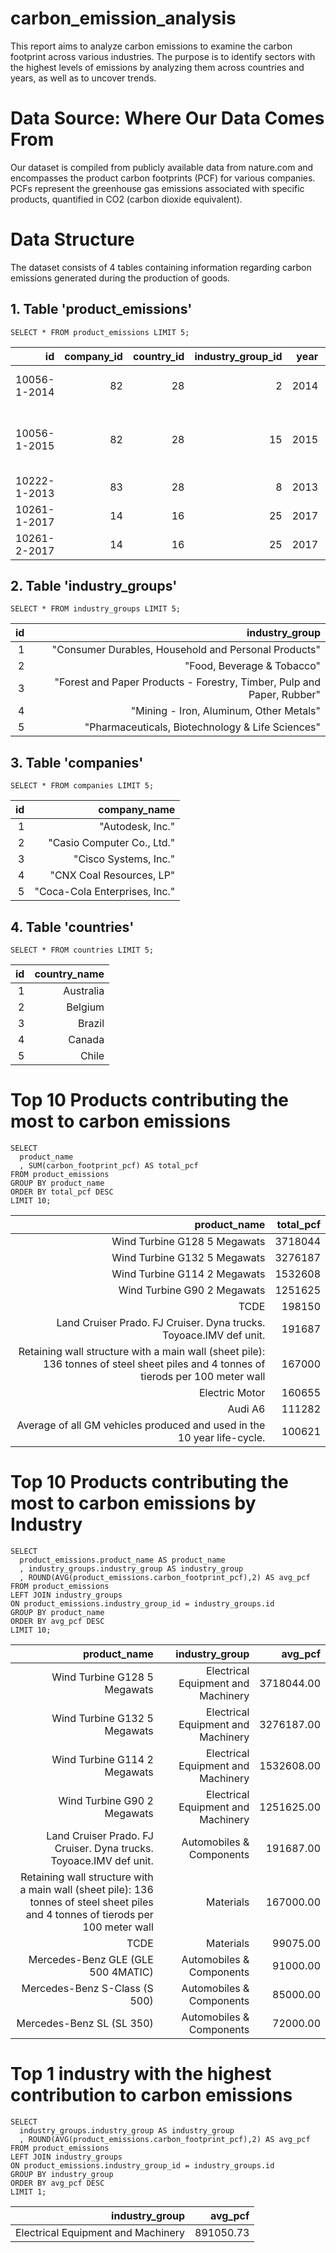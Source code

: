 # carbon_emission_analysis
This report aims to analyze carbon emissions to examine the carbon footprint across various industries. The purpose is to identify sectors with the highest levels of emissions by analyzing them across countries and years, as well as to uncover trends. 

# Data Source: Where Our Data Comes From
Our dataset is compiled from publicly available data from nature.com and encompasses the product carbon footprints (PCF) for various companies. PCFs represent the greenhouse gas emissions associated with specific products, quantified in CO2 (carbon dioxide equivalent).

# Data Structure
The dataset consists of 4 tables containing information regarding carbon emissions generated during the production of goods.

## 1. Table 'product_emissions'
    SELECT * FROM product_emissions LIMIT 5;

| id           | company_id | country_id | industry_group_id | year | product_name                                                    | weight_kg | carbon_footprint_pcf | upstream_percent_total_pcf | operations_percent_total_pcf | downstream_percent_total_pcf | 
| -----------: | ---------: | ---------: | ----------------: | ---: | --------------------------------------------------------------: | --------: | -------------------: | -------------------------: | ---------------------------: | ---------------------------: | 
| 10056-1-2014 | 82         | 28         | 2                 | 2014 | Frosted Flakes(R) Cereal                                        | 0.7485    | 2                    | 57.50                      | 30.00                        | 12.50                        | 
| 10056-1-2015 | 82         | 28         | 15                | 2015 | "Frosted Flakes, 23 oz, produced in Lancaster, PA (one carton)" | 0.7485    | 2                    | 57.50                      | 30.00                        | 12.50                        | 
| 10222-1-2013 | 83         | 28         | 8                 | 2013 | Office Chair                                                    | 20.68     | 73                   | 80.63                      | 17.36                        | 2.01                         | 
| 10261-1-2017 | 14         | 16         | 25                | 2017 | Multifunction Printers                                          | 110       | 1488                 | 30.65                      | 5.51                         | 63.84                        | 
| 10261-2-2017 | 14         | 16         | 25                | 2017 | Multifunction Printers                                          | 110       | 1818                 | 25.08                      | 4.51                         | 70.41                        | 

## 2. Table 'industry_groups'
    SELECT * FROM industry_groups LIMIT 5;

| id | industry_group                                                         | 
| -: | ---------------------------------------------------------------------: | 
| 1  | "Consumer Durables, Household and Personal Products"                   | 
| 2  | "Food, Beverage & Tobacco"                                             | 
| 3  | "Forest and Paper Products - Forestry, Timber, Pulp and Paper, Rubber" | 
| 4  | "Mining - Iron, Aluminum, Other Metals"                                | 
| 5  | "Pharmaceuticals, Biotechnology & Life Sciences"                       | 

## 3. Table 'companies'
    SELECT * FROM companies LIMIT 5;

| id | company_name                  | 
| -: | ----------------------------: | 
| 1  | "Autodesk, Inc."              | 
| 2  | "Casio Computer Co., Ltd."    | 
| 3  | "Cisco Systems, Inc."         | 
| 4  | "CNX Coal Resources, LP"      | 
| 5  | "Coca-Cola Enterprises, Inc." | 

## 4. Table 'countries'
    SELECT * FROM countries LIMIT 5;

| id | country_name | 
| -: | -----------: | 
| 1  | Australia    | 
| 2  | Belgium      | 
| 3  | Brazil       | 
| 4  | Canada       | 
| 5  | Chile        | 

# Top 10 Products contributing the most to carbon emissions
    SELECT 
      product_name
      , SUM(carbon_footprint_pcf) AS total_pcf
    FROM product_emissions
    GROUP BY product_name
    ORDER BY total_pcf DESC
    LIMIT 10;

| product_name                                                                                                                       | total_pcf | 
| ---------------------------------------------------------------------------------------------------------------------------------: | --------: | 
| Wind Turbine G128 5 Megawats                                                                                                       | 3718044   | 
| Wind Turbine G132 5 Megawats                                                                                                       | 3276187   | 
| Wind Turbine G114 2 Megawats                                                                                                       | 1532608   | 
| Wind Turbine G90 2 Megawats                                                                                                        | 1251625   | 
| TCDE                                                                                                                               | 198150    | 
| Land Cruiser Prado. FJ Cruiser. Dyna trucks. Toyoace.IMV def unit.                                                                 | 191687    | 
| Retaining wall structure with a main wall (sheet pile): 136 tonnes of steel sheet piles and 4 tonnes of tierods per 100 meter wall | 167000    | 
| Electric Motor                                                                                                                     | 160655    | 
| Audi A6                                                                                                                            | 111282    | 
| Average of all GM vehicles produced and used in the 10 year life-cycle.                                                            | 100621    | 

# Top 10 Products contributing the most to carbon emissions by Industry
    SELECT 
      product_emissions.product_name AS product_name
      , industry_groups.industry_group AS industry_group
      , ROUND(AVG(product_emissions.carbon_footprint_pcf),2) AS avg_pcf
    FROM product_emissions
    LEFT JOIN industry_groups
    ON product_emissions.industry_group_id = industry_groups.id
    GROUP BY product_name
    ORDER BY avg_pcf DESC
    LIMIT 10;

| product_name                                                                                                                       | industry_group                     | avg_pcf    | 
| ---------------------------------------------------------------------------------------------------------------------------------: | ---------------------------------: | ---------: | 
| Wind Turbine G128 5 Megawats                                                                                                       | Electrical Equipment and Machinery | 3718044.00 | 
| Wind Turbine G132 5 Megawats                                                                                                       | Electrical Equipment and Machinery | 3276187.00 | 
| Wind Turbine G114 2 Megawats                                                                                                       | Electrical Equipment and Machinery | 1532608.00 | 
| Wind Turbine G90 2 Megawats                                                                                                        | Electrical Equipment and Machinery | 1251625.00 | 
| Land Cruiser Prado. FJ Cruiser. Dyna trucks. Toyoace.IMV def unit.                                                                 | Automobiles & Components           | 191687.00  | 
| Retaining wall structure with a main wall (sheet pile): 136 tonnes of steel sheet piles and 4 tonnes of tierods per 100 meter wall | Materials                          | 167000.00  | 
| TCDE                                                                                                                               | Materials                          | 99075.00   | 
| Mercedes-Benz GLE (GLE 500 4MATIC)                                                                                                 | Automobiles & Components           | 91000.00   | 
| Mercedes-Benz S-Class (S 500)                                                                                                      | Automobiles & Components           | 85000.00   | 
| Mercedes-Benz SL (SL 350)                                                                                                          | Automobiles & Components           | 72000.00   | 

# Top 1 industry with the highest contribution to carbon emissions
    SELECT 
      industry_groups.industry_group AS industry_group
      , ROUND(AVG(product_emissions.carbon_footprint_pcf),2) AS avg_pcf
    FROM product_emissions
    LEFT JOIN industry_groups
    ON product_emissions.industry_group_id = industry_groups.id
    GROUP BY industry_group
    ORDER BY avg_pcf DESC
    LIMIT 1;

| industry_group                     | avg_pcf   | 
| ---------------------------------: | --------: | 
| Electrical Equipment and Machinery | 891050.73 | 

